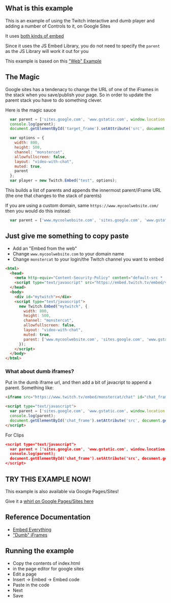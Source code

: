 ## What is this example

This is an example of using the Twitch interactive and dumb player and adding a number of Controls to it, on Google Sites

It uses [both kinds of embed](https://dev.twitch.tv/docs/embed/)

Since it uses the JS Embed Library, you do not need to specify the `parent` as the JS Library will work it out for you

This example is based on this ["Web" Example](https://github.com/BarryCarlyon/twitch_misc/tree/master/player/html)

## The Magic

Google sites has a tendenacy to change the URL of one of the iFrames in the stack when you save/publish your page.
So in order to update the parent stack you have to do something clever.

Here is the magic sauce

```javascript
  var parent = ['sites.google.com', 'www.gstatic.com', window.location.host];
  console.log(parent);
  document.getElementById('target_frame').setAttribute('src', document.getElementById('target_frame').getAttribute('src') + '&parent=' + parent.join('&parent='));

  var options = {
    width: 800,
    height: 500,
    channel: "monstercat",
    allowfullscreen: false,
    layout: "video-with-chat",
    muted: true,
    parent
  };
  var player = new Twitch.Embed("test", options);
```

This builds a list of parents and appends the innermost parent/iFrame URL (the one that changes to the stack of parents)

If you are using a custom domain, same `https://www.mycoolwebsite.com/` then you would do this instead:

```javascript
  var parent = ['www.mycoolwebsite.com', 'sites.google.com', 'www.gstatic.com', window.location.host];
```

## Just give me something to copy paste

- Add an "Embed from the web"
- Change `www.mycoolwebsite.com` to your domain name
- Change `monstercat` to your login/the Twitch channel you want to embed

```html
<html>
  <head>
    <meta http-equiv="Content-Security-Policy" content="default-src * 'unsafe-inline'">
    <script type="text/javascript" src="https://embed.twitch.tv/embed/v1.js"></script>
  </head>
  <body>
    <div id="mytwitch"></div>
    <script type="text/javascript">
      new Twitch.Embed("mytwitch", {
        width: 800,
        height: 500,
        channel: "monstercat",
        allowfullscreen: false,
        layout: "video-with-chat",
        muted: true,
        parent: ['www.mycoolwebsite.com', 'sites.google.com', 'www.gstatic.com', window.location.host]
      });
    </script>
  </body>
</html>
```

### What about dumb iframes?

Put in the dumb iframe url, and then add a bit of javacript to append a parent.
Something like:

```html
<iframe src="https://www.twitch.tv/embed/monstercat/chat" id="chat_frame" style="width: 800px; height: 400px;"></iframe>

<script type="text/javascript">
  var parent = ['sites.google.com', 'www.gstatic.com', window.location.host];
  console.log(parent);
  document.getElementById('chat_frame').setAttribute('src', document.getElementById('chat_frame').getAttribute('src') + '?parent=' + parent.join('&parent='));
</script>
```

For Clips

```json
<script type="text/javascript">
  var parent = ['sites.google.com', 'www.gstatic.com', window.location.host];
  console.log(parent);
  document.getElementById('chat_frame').setAttribute('src', document.getElementById('chat_frame').getAttribute('src') + '&parent=' + parent.join('&parent='));
</script>
```


## TRY THIS EXAMPLE NOW!

This example is also available via Google Pages/Sites!

Give it a [whirl on Google Pages/Sites here](https://sites.google.com/view/barry-twitch-embed-test/home)

## Reference Documentation

- [Embed Everything](https://dev.twitch.tv/docs/embed/everything)
- ["Dumb" iFrames](https://dev.twitch.tv/docs/embed/video-and-clips)

## Running the example

- Copy the contents of index.html
- in the page editor for google sites
- Edit a page
- Insert -> Embed -> Embed code
- Paste in the code
- Next
- Save
